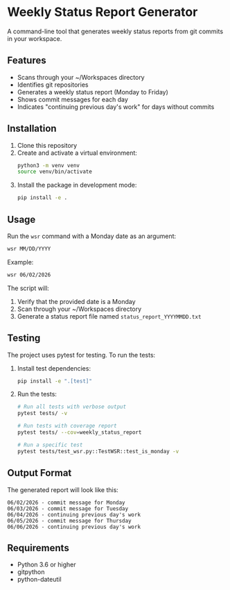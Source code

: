# Weekly Status Report Generator

A command-line tool that generates weekly status reports from git commits in your workspace.

## Features

- Scans through your ~/Workspaces directory
- Identifies git repositories
- Generates a weekly status report (Monday to Friday)
- Shows commit messages for each day
- Indicates "continuing previous day's work" for days without commits

## Installation

1. Clone this repository
2. Create and activate a virtual environment:
   ```bash
   python3 -m venv venv
   source venv/bin/activate
   ```
3. Install the package in development mode:
   ```bash
   pip install -e .
   ```

## Usage

Run the `wsr` command with a Monday date as an argument:

```bash
wsr MM/DD/YYYY
```

Example:
```bash
wsr 06/02/2026
```

The script will:
1. Verify that the provided date is a Monday
2. Scan through your ~/Workspaces directory
3. Generate a status report file named `status_report_YYYYMMDD.txt`

## Testing

The project uses pytest for testing. To run the tests:

1. Install test dependencies:
   ```bash
   pip install -e ".[test]"
   ```

2. Run the tests:
   ```bash
   # Run all tests with verbose output
   pytest tests/ -v

   # Run tests with coverage report
   pytest tests/ --cov=weekly_status_report

   # Run a specific test
   pytest tests/test_wsr.py::TestWSR::test_is_monday -v
   ```

## Output Format

The generated report will look like this:
```
06/02/2026 - commit message for Monday
06/03/2026 - commit message for Tuesday
06/04/2026 - continuing previous day's work
06/05/2026 - commit message for Thursday
06/06/2026 - continuing previous day's work
```

## Requirements

- Python 3.6 or higher
- gitpython
- python-dateutil 